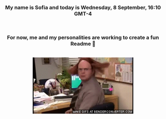 


<div align="center">
<h3 >My name is Sofia and today is Wednesday, 8 September, 16:10 GMT-4</h3><br>
<h3 >For now, me and my personalities are working to create a fun Readme 👋
</h3><br>
<img src='img/dwight.gif' alt='working...'/>
</div>
